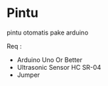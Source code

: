 # Pintu
pintu otomatis pake arduino

Req :
- Arduino Uno Or Better
- Ultrasonic Sensor HC SR-04
- Jumper
